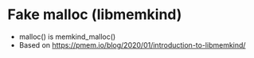 # Fake malloc (libmemkind)
- malloc() is memkind_malloc()
- Based on https://pmem.io/blog/2020/01/introduction-to-libmemkind/

